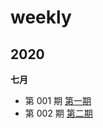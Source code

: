 # weekly

## 2020

**七月**

- 第 001 期	[第一期](docs/week-1.md)
- 第 002 期    [第二期](/Users/yaocz/weekly/docs/week2.md)

